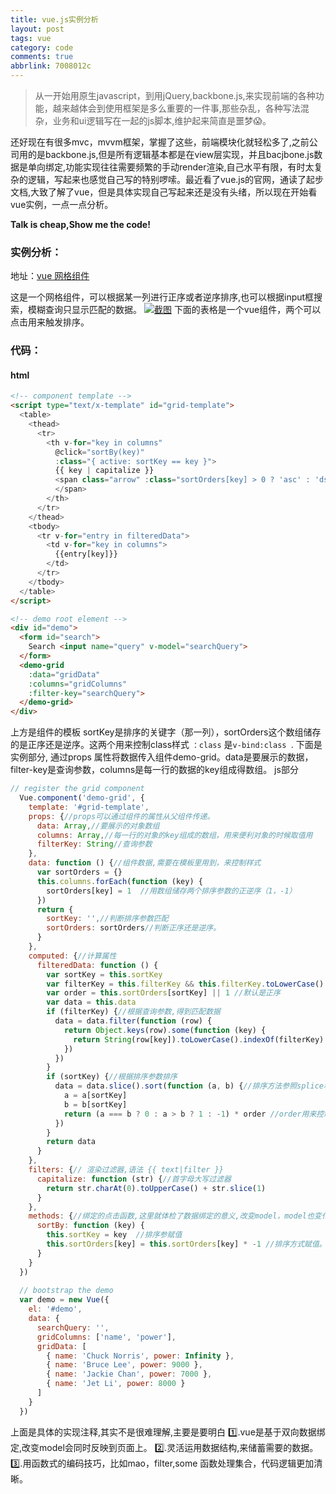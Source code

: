 ```yaml
---
title: vue.js实例分析
layout: post
tags: vue
category: code
comments: true
abbrlink: 7008012c
---
```

> 从一开始用原生javascript，到用jQuery,backbone.js,来实现前端的各种功能，越来越体会到使用框架是多么重要的一件事,那些杂乱，各种写法混杂，业务和ui逻辑写在一起的js脚本,维护起来简直是噩梦:scream:。

还好现在有很多mvc，mvvm框架，掌握了这些，前端模块化就轻松多了,之前公司用的是backbone.js,但是所有逻辑基本都是在view层实现，并且bacjbone.js数据是单向绑定,功能实现往往需要频繁的手动render渲染,自己水平有限，有时太复杂的逻辑，写起来也感觉自己写的特别啰嗦。最近看了vue.js的官网，通读了起步文档,大致了解了vue，但是具体实现自己写起来还是没有头绪，所以现在开始看vue实例，一点一点分析。

**Talk is cheap,Show me the code!**

### 实例分析：
地址：[vue 网格组件](https://jsfiddle.net/yyx990803/xkkbfL3L/?utm_source=website&utm_medium=embed&utm_campaign=xkkbfL3L "vue 网格组件")

这是一个网格组件，可以根据某一列进行正序或者逆序排序,也可以根据input框搜索，模糊查询只显示匹配的数据。
[![截图](http://ot5267s9k.bkt.clouddn.com/imageGrid.PNG "截图")](http://ot5267s9k.bkt.clouddn.com/imageGrid.PNG "截图")
下面的表格是一个vue组件，两个<th>可以点击用来触发排序。

### 代码：
#### html
```html
<!-- component template -->
<script type="text/x-template" id="grid-template">
  <table>
    <thead>
      <tr>
        <th v-for="key in columns"
          @click="sortBy(key)"
          :class="{ active: sortKey == key }">
          {{ key | capitalize }}
          <span class="arrow" :class="sortOrders[key] > 0 ? 'asc' : 'dsc'">
          </span>
        </th>
      </tr>
    </thead>
    <tbody>
      <tr v-for="entry in filteredData">
        <td v-for="key in columns">
          {{entry[key]}}
        </td>
      </tr>
    </tbody>
  </table>
</script>

<!-- demo root element -->
<div id="demo">
  <form id="search">
    Search <input name="query" v-model="searchQuery">
  </form>
  <demo-grid
    :data="gridData"
    :columns="gridColumns"
    :filter-key="searchQuery">
  </demo-grid>
</div>
```	
上方是组件的模板
sortKey是排序的关键字（那一列），sortOrders这个数组储存的是正序还是逆序。这两个用来控制class样式 `：class` 是`v-bind:class `.
下面是实例部分, 通过props 属性将数据传入组件demo-grid。data是要展示的数据，filter-key是查询参数，columns是每一行的数据的key组成得数组。
js部分   
```javascript
// register the grid component
  Vue.component('demo-grid', {
    template: '#grid-template',
    props: {//props可以通过组件的属性从父组件传递。
      data: Array,//要展示的对象数组
      columns: Array,//每一行的对象的key组成的数组，用来便利对象的时候取值用
      filterKey: String//查询参数
    },
    data: function () {//组件数据,需要在模板里用到，来控制样式
      var sortOrders = {}
      this.columns.forEach(function (key) {
        sortOrders[key] = 1  //用数组储存两个排序参数的正逆序（1，-1）
      })
      return {
        sortKey: '',//判断排序参数匹配
        sortOrders: sortOrders//判断正序还是逆序。
      }
    },
    computed: {//计算属性
      filteredData: function () {
        var sortKey = this.sortKey
        var filterKey = this.filterKey && this.filterKey.toLowerCase()
        var order = this.sortOrders[sortKey] || 1 //默认是正序
        var data = this.data
        if (filterKey) {//根据查询参数,得到匹配数据
          data = data.filter(function (row) {
            return Object.keys(row).some(function (key) {
              return String(row[key]).toLowerCase().indexOf(filterKey) > -1
            })
          })
        }
        if (sortKey) {//根据排序参数排序
          data = data.slice().sort(function (a, b) {//排序方法参照splice和sort，可以到w3c看一下。a,b分别是相邻的两个元素
            a = a[sortKey]
            b = b[sortKey]
            return (a === b ? 0 : a > b ? 1 : -1) * order //order用来控制排序方式
          })
        }
        return data
      }
    },
    filters: {// 渲染过滤器,语法 {{ text|filter }}
      capitalize: function (str) {//首字母大写过滤器
        return str.charAt(0).toUpperCase() + str.slice(1)
      }
    },
    methods: {//绑定的点击函数,这里就体检了数据绑定的意义,改变model，model也变化也体现在页面上,避免手动管理渲染
      sortBy: function (key) {
        this.sortKey = key  //排序参赋值
        this.sortOrders[key] = this.sortOrders[key] * -1 //排序方式赋值。
      }
    }
  })
  
  // bootstrap the demo
  var demo = new Vue({
    el: '#demo',
    data: {
      searchQuery: '',
      gridColumns: ['name', 'power'],
      gridData: [
        { name: 'Chuck Norris', power: Infinity },
        { name: 'Bruce Lee', power: 9000 },
        { name: 'Jackie Chan', power: 7000 },
        { name: 'Jet Li', power: 8000 }
      ]
    }
  })
 ```       

上面是具体的实现注释,其实不是很难理解,主要是要明白
:one:.vue是基于双向数据绑定,改变model会同时反映到页面上。
:two:.灵活运用数据结构,来储蓄需要的数据。
:three:.用函数式的编码技巧，比如mao，filter,some 函数处理集合，代码逻辑更加清晰。